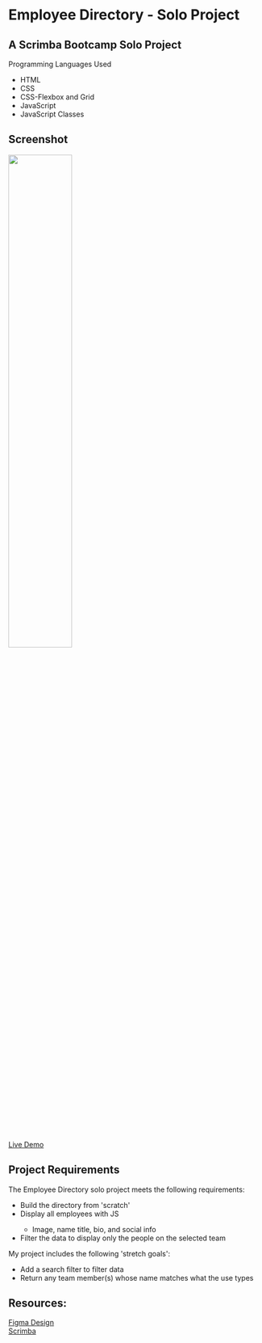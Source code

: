 # Employee Directory  - Solo Project

## A Scrimba Bootcamp Solo Project
Programming Languages Used
<ul>
<li>HTML</li>
<li>CSS</li>
<li>CSS-Flexbox and Grid</li>
<li>JavaScript</li>
<li>JavaScript Classes</li>
</ul>

## Screenshot
<img src="" width=50% height=50%><br>
[Live Demo](https://9tfdev-m7-solo-employee-directory.netlify.app/)
 
## Project Requirements
 The Employee Directory solo project meets the following requirements:
 <ul>
 <li>Build the directory from 'scratch'</li>
 <li>Display all employees with JS</li>
 <ul>
 <li>Image, name title, bio, and social info</li>
 </ul>
 <li>Filter the data to display only the people on the selected team</li>
 </ul>
 
 My project includes the following 'stretch goals':
 <ul>
<li>Add a search filter to filter data</li>
<li>Return any team member(s) whose name matches what the use types</li>
</ul>
 
## Resources:
[Figma Design](https://github.com/famanakis/Scrimba/blob/main/m7-solo-employee-directory/figma-design.png)<br>
 [Scrimba](https://scrimba.com/)
